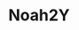 ﻿---
layout: home

title: Noah2Y
titleTemplate: Java 基础 - OOP

hero:
  name: Java 基础 & 面向对象
  text: 基础 | 全栈 | 分享
  tagline: Noah技术博客 | 一个属于技术爱好者的知识分享平台，致力于分享编程技巧和实用的开发经验
  image:
    src: /logo.png
    alt: Logo
  actions:
    - theme: brand
      text: 快速开始
      link: '#'
    - theme: alt
      text: 在 GitHub 查看
      link: '#'

features:
  - title: Java 基础 - Basic
    details: 本系列主要对 Java 基础知识进行详解与拓展。
    icon:
      src: /img/svg/java.svg
    link: '#'
    
  - title: Java 基础 - OOP
    details: 本系列主要对 Java 面向对象(OOP) 知识进行详解与拓展。
    icon:
      src: /img/svg/java.svg
    link: '#'
---
